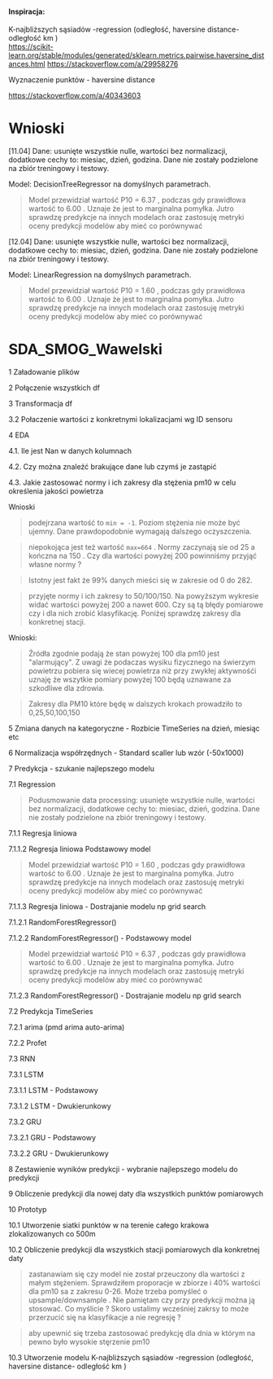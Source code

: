 #### Inspiracja:

K-najbliższych sąsiadów -regression (odległość, haversine distance- odległość km )  
https://scikit-learn.org/stable/modules/generated/sklearn.metrics.pairwise.haversine_distances.html 
https://stackoverflow.com/a/29958276


Wyznaczenie punktów -   haversine distance 

https://stackoverflow.com/a/40343603   


# Wnioski
[11.04]
Dane:
usunięte wszystkie nulle, wartości bez normalizacji, dodatkowe cechy to: miesiac, dzień, godzina. Dane nie zostały podzielone na zbiór treningowy i testowy. 

Model:
DecisionTreeRegressor na domyślnych parametrach.

> Model przewidział wartość P10 = 6.37 , podczas gdy prawidłowa wartość to 6.00 . Uznaje że jest to marginalna pomyłka. Jutro sprawdzę predykcje na innych modelach oraz zastosuję metryki oceny predykcji modelów  aby mieć co porównywać
 

[12.04]
Dane:
usunięte wszystkie nulle, wartości bez normalizacji, dodatkowe cechy to: miesiac, dzień, godzina. Dane nie zostały podzielone na zbiór treningowy i testowy. 

Model:
LinearRegression na domyślnych parametrach.

> Model przewidział wartość P10 = 1.60 , podczas gdy prawidłowa wartość to 6.00 . Uznaje że jest to marginalna pomyłka. Jutro sprawdzę predykcje na innych modelach oraz zastosuję metryki oceny predykcji modelów  aby mieć co porównywać




# SDA_SMOG_Wawelski

1 Załadowanie plików







2 Połączenie wszystkich df


3 Transformacja df







3.2 Połaczenie wartości z konkretnymi lokalizacjami wg ID sensoru

4 EDA

4.1. Ile jest Nan w danych kolumnach

4.2. Czy można znaleźć brakujące dane lub czymś je zastąpić

4.3. Jakie zastosować normy i ich zakresy dla stężenia pm10 w celu określenia jakości powietrza

Wnioski
> podejrzana wartość to `min = -1`. Poziom stężenia nie może być ujemny. Dane prawdopodobnie wymagają dalszego oczyszczenia. 

> niepokojąca jest też wartość `max=664` . Normy zaczynają sie od 25 a kończna na 150 .  Czy dla wartości powyżej 200 powinniśmy przyjąć własne normy ?

> Istotny jest fakt że 99% danych mieści się w zakresie od 0 do 282.  

> przyjęte normy i ich zakresy to 50/100/150.   Na powyższym wykresie widać wartości powyżej 200 a nawet 600. Czy są tą błędy pomiarowe czy i dla nich zrobić klasyfikację. Poniżej sprawdzę zakresy dla konkretnej stacji. 

Wnioski:
> Źródła zgodnie podają że stan powyżej 100 dla pm10 jest "alarmujący". Z uwagi że podaczas wysiku fizycznego na świerzym powietrzu pobiera się wiecej powietrza niż przy zwykłej aktywnośći uznaję że wszytkie pomiary powyżej 100 będą uznawane za szkodliwe dla zdrowia. 

> Zakresy dla PM10 które będę w dalszych krokach prowadziło to 0,25,50,100,150

5 Zmiana danych na kategoryczne - Rozbicie TimeSeries na dzień, miesiąc etc


6 Normalizacja współrzędnych - Standard scaller lub wzór (-50x1000)

7 Predykcja - szukanie najlepszego modelu

7.1 Regression

> Podusmowanie data processing: usunięte wszystkie nulle, wartości bez normalizacji, dodatkowe cechy to: miesiac, dzień, godzina. Dane nie zostały podzielone na zbiór treningowy i testowy. 

7.1.1 Regresja liniowa

7.1.1.2 Regresja liniowa Podstawowy model

> Model przewidział wartość P10 = 1.60 , podczas gdy prawidłowa wartość to 6.00 . Uznaje że jest to marginalna pomyłka. Jutro sprawdzę predykcje na innych modelach oraz zastosuję metryki oceny predykcji modelów  aby mieć co porównywać

7.1.1.3 Regresja liniowa - Dostrajanie modelu np grid search

7.1.2.1 RandomForestRegressor()

7.1.2.2 RandomForestRegressor() - Podstawowy model

> Model przewidział wartość P10 = 6.37 , podczas gdy prawidłowa wartość to 6.00 . Uznaje że jest to marginalna pomyłka. Jutro sprawdzę predykcje na innych modelach oraz zastosuję metryki oceny predykcji modelów  aby mieć co porównywać

7.1.2.3 RandomForestRegressor() - Dostrajanie modelu np grid search

7.2 Predykcja TimeSeries

7.2.1 arima (pmd arima auto-arima)

7.2.2 Profet

7.3 RNN

7.3.1 LSTM

7.3.1.1 LSTM - Podstawowy

7.3.1.2 LSTM - Dwukierunkowy

7.3.2 GRU

7.3.2.1 GRU - Podstawowy

7.3.2.2 GRU - Dwukierunkowy

8 Zestawienie wyników predykcji - wybranie najlepszego modelu do predykcji 

9 Obliczenie predykcji dla nowej daty dla wszystkich punktów pomiarowych 

10 Prototyp

10.1 Utworzenie siatki punktów w na terenie całego krakowa zlokalizowanych co 500m

10.2 Obliczenie predykcji dla wszystkich stacji pomiarowych dla konkretnej daty

> zastanawiam się czy model nie został przeuczony dla  wartości z małym stężeniem. Sprawdziłem proporacje w zbiorze i 40% wartości dla pm10 sa z zakresu 0-26.   Może trzeba pomyśleć o upsample/downsample . Nie pamiętam czy przy predykcji można ją stosować.    Co myślicie ?  Skoro ustalimy wcześniej zakrsy to może przerzucić się na klasyfikacje a nie regresję ?

> aby upewnić się trzeba zastosować predykcję dla dnia w którym na pewno było wysokie stęrzenie pm10

10.3 Utworzenie modelu K-najbliższych sąsiadów -regression (odległość, haversine distance- odległość km )
